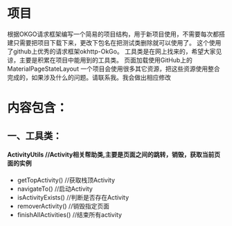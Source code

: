 # 项目
根据OKGO请求框架编写一个简易的项目结构，用于新项目使用，不需要每次都搭建只需要把项目下载下来，更改下包名在把测试类删除就可以使用了。
这个使用了github上优秀的请求框架okhttp-OkGo。
工具类是在网上找来的，希望大家见谅，主要是积累在项目中能用到的工具类。
页面加载使用GitHub上的MaterialPageStateLayout
一个项目会使用很多其它资源，把这些资源使用整合完成的，如果涉及什么的问题。请联系我。我会做出相应修改

# 内容包含：
## 一、工具类：
#### ActivityUtils   //Activity相关帮助类,主要是页面之间的跳转，销毁，获取当前页面的实例
* getTopActivity() //获取栈顶Activity
* navigateTo()  //启动Activity
* isActivityExists() //判断是否存在Activity
* removerActivity()  //销毁指定页面
* finishAllActivities()  //结束所有activity
